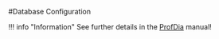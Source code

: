 #Database Configuration

!!! info "Information"
    See further details in the [ProfDia](http://gtr.de/docs/profdia_fanuc/en) manual!